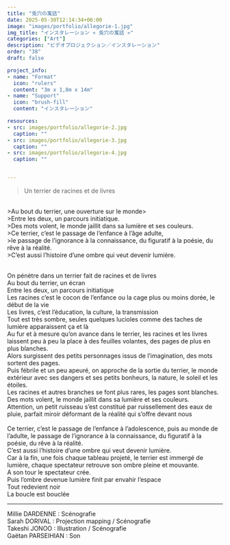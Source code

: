```yaml
---
title: "兎穴の寓話"
date: 2025-05-30T12:14:34+06:00
image: "images/portfolio/allegorie-1.jpg"
img_title: "インスタレーション « 兎穴の寓話 »"
categories: ["Art"]
description: "ビデオプロジェクション／インスタレーション"
order: "38"
draft: false

project_info:
- name: "Format"
  icon: "rulers"
  content: "3m x 1,8m x 14m"
- name: "Support"
  icon: "brush-fill"
  content: "インスタレーション"

resources:
- src: images/portfolio/allegorie-2.jpg
  caption: ""
- src: images/portfolio/allegorie-3.jpg
  caption: ""
- src: images/portfolio/allegorie-4.jpg
  caption: ""


---
```


>Un terrier de racines et de livres
<br>
>Au bout du terrier, une ouverture sur le monde>
<br>
>Entre les deux, un parcours initiatique.
<br>
>Des mots volent, le monde jaillit dans sa lumière et ses couleurs.
<br>
>Ce terrier, c’est le passage de l’enfance à l’âge adulte,
<br>
>le passage de l’ignorance à la connaissance, du figuratif à la poésie, du rêve à la réalité.
<br>
>C’est aussi l’histoire d’une ombre qui veut devenir lumière.
<br>
<br>

On pénètre dans un terrier fait de racines et de livres<br>
Au bout du terrier, un écran<br>
Entre les deux, un parcours initiatique<br>
Les racines c’est le cocon de l’enfance ou la cage plus ou moins dorée, le début de la vie<br>
Les livres, c’est l’éducation, la culture, la transmission<br>
Tout est très sombre, seules quelques lucioles comme des taches de lumière apparaissent ça et là<br>
Au fur et à mesure qu’on avance dans le terrier, les racines et les livres<br> laissent peu à peu la place à des feuilles volantes, des pages de plus en plus blanches.<br>
Alors surgissent des petits personnages issus de l’imagination, des mots sortent des pages.<br>
Puis fébrile et un peu apeuré, on approche de la sortie du terrier, le monde extérieur avec ses dangers et ses petits bonheurs, la nature, le soleil et les étoiles.<br>
Les racines et autres branches se font plus rares, les pages sont blanches.<br>
Des mots volent, le monde jaillit dans sa lumière et ses couleurs.<br>
Attention, un petit ruisseau s’est constitué par ruissellement des eaux de pluie, parfait miroir déformant de la réalité qui s’offre devant nous<br>
<br>
Ce terrier, c’est le passage de l’enfance à l’adolescence, puis au monde de l’adulte, le passage de l’ignorance à la connaissance, du figuratif à la poésie, du rêve à la réalité.<br>
C’est aussi l’histoire d’une ombre qui veut devenir lumière.<br>
Car à la fin, une fois chaque tableau projeté, le terrier est immergé de lumière, chaque spectateur retrouve son ombre pleine et mouvante.<br>
A son tour le spectateur crée.<br>
Puis l’ombre devenue lumière finit par envahir l’espace<br>
Tout redevient noir<br>
La boucle est bouclée<br>

---

Millie DARDENNE : Scénografie<br>
Sarah DORIVAL : Projection mapping / Scénografie<br>
Takeshi JONOO : Illustration / Scénografie<br>
Gaëtan PARSEIHIAN : Son<br>
